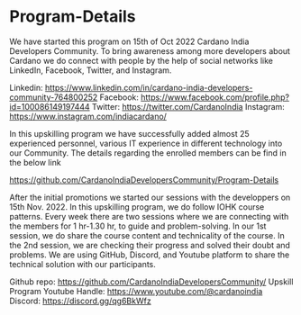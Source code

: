 # Program-Details

We have started this program on 15th of Oct 2022 Cardano India Developers Community.
To bring awareness among more developers about Cardano we do connect with people by the help of social networks like LinkedIn, Facebook, Twitter, and Instagram.

Linkedin: https://www.linkedin.com/in/cardano-india-developers-community-764800252
Facebook: https://www.facebook.com/profile.php?id=100086149197444
Twitter: https://twitter.com/CardanoIndia
Instagram: https://www.instagram.com/indiacardano/

In this upskilling program we have successfully added almost 25 experienced personnel, various IT experience in different technology into our Community.
The details regarding the enrolled members can be find in the below link

https://github.com/CardanoIndiaDevelopersCommunity/Program-Details

After the initial promotions we started our sessions with the developpers on 15th Nov. 2022.
In this upskilling program, we do follow IOHK course patterns.
Every week there are two sessions where we are connecting with the members for 1 hr-1.30 hr, to guide and problem-solving.
In our 1st session, we do share the course content and technicality of the course. In the 2nd session, we are checking their progress and solved their doubt and problems.
We are using GitHub, Discord, and Youtube platform to share the technical solution with our participants.

Github repo: https://github.com/CardanoIndiaDevelopersCommunity/
Upskill Program Youtube Handle: https://www.youtube.com/@cardanoindia
Discord: https://discord.gg/qg6BkWfz
